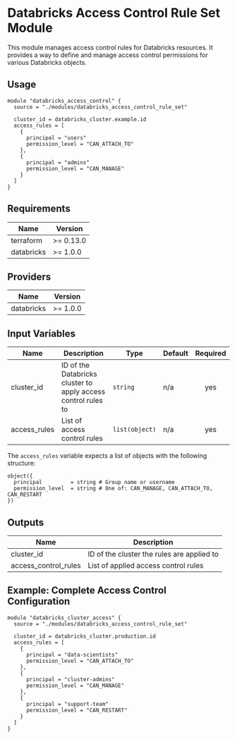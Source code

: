 # Databricks Access Control Rule Set Module

This module manages access control rules for Databricks resources. It provides a way to define and manage access control permissions for various Databricks objects.

## Usage

```hcl
module "databricks_access_control" {
  source = "./modules/databricks_access_control_rule_set"

  cluster_id = databricks_cluster.example.id
  access_rules = [
    {
      principal = "users"
      permission_level = "CAN_ATTACH_TO"
    },
    {
      principal = "admins"
      permission_level = "CAN_MANAGE"
    }
  ]
}
```

## Requirements

| Name | Version |
|------|---------|
| terraform | >= 0.13.0 |
| databricks | >= 1.0.0 |

## Providers

| Name | Version |
|------|---------|
| databricks | >= 1.0.0 |

## Input Variables

| Name | Description | Type | Default | Required |
|------|-------------|------|---------|:--------:|
| cluster_id | ID of the Databricks cluster to apply access control rules to | `string` | n/a | yes |
| access_rules | List of access control rules | `list(object)` | n/a | yes |

The `access_rules` variable expects a list of objects with the following structure:
```hcl
object({
  principal         = string # Group name or username
  permission_level  = string # One of: CAN_MANAGE, CAN_ATTACH_TO, CAN_RESTART
})
```

## Outputs

| Name | Description |
|------|-------------|
| cluster_id | ID of the cluster the rules are applied to |
| access_control_rules | List of applied access control rules |

## Example: Complete Access Control Configuration

```hcl
module "databricks_cluster_access" {
  source = "./modules/databricks_access_control_rule_set"

  cluster_id = databricks_cluster.production.id
  access_rules = [
    {
      principal = "data-scientists"
      permission_level = "CAN_ATTACH_TO"
    },
    {
      principal = "cluster-admins"
      permission_level = "CAN_MANAGE"
    },
    {
      principal = "support-team"
      permission_level = "CAN_RESTART"
    }
  ]
}
```